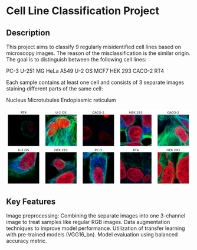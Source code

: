# Cell Line Classification Project


## Description
This project aims to classify 9 regularly misidentified cell lines based on microscopy images. The reason of the misclassification is the similar origin.  The goal is to distinguish between the following cell lines:

PC-3
U-251 MG
HeLa
A549
U-2 OS
MCF7
HEK 293
CACO-2
RT4

Each sample contains at least one cell and consists of 3 separate images staining different parts of the same cell:

Nucleus
Microtubules
Endoplasmic reticulum

<img src="https://github.com/AdamAdonyi/Cell-Line-Classification-Project/blob/main/Picture1.png">

## Key Features

Image preprocessing: Combining the separate images into one 3-channel image to treat samples like regular RGB images.
Data augmentation techniques to improve model performance.
Utilization of transfer learning with pre-trained models (VGG16_bn).
Model evaluation using balanced accuracy metric.
